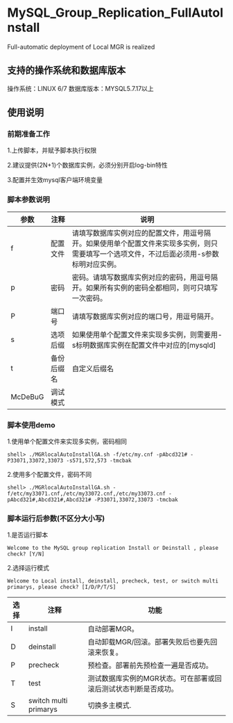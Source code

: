 # MySQL_Group_Replication_FullAutoInstall
Full-automatic deployment of Local MGR is realized
## 支持的操作系统和数据库版本

操作系统：LINUX 6/7
数据库版本：MYSQL5.7.17以上

## 使用说明

### 前期准备工作

 1.上传脚本，并赋予脚本执行权限

 2.建议提供(2N+1)个数据库实例，必须分别开启log-bin特性

 3.配置并生效mysql客户端环境变量

### 脚本参数说明

| 参数    | 注释       | 说明                                                         |
| ------- | ---------- | ------------------------------------------------------------ |
| f       | 配置文件   | 请填写数据库实例对应的配置文件，用逗号隔开。如果使用单个配置文件来实现多实例，则只需要填写一个选项文件，不过后面必须用-s参数标明对应实例。 |
| p       | 密码       | 密码。请填写数据库实例对应的密码，用逗号隔开。如果所有实例的密码全都相同，则可只填写一次密码。 |
| P       | 端口号     | 请填写数据库实例对应的端口号，用逗号隔开。                   |
| s       | 选项后缀   | 如果使用单个配置文件来实现多实例，则需要用-s标明数据库实例在配置文件中对应的[mysqld] |
| t       | 备份后缀名 | 自定义后缀名                                                 |
| McDeBuG | 调试模式   |                                                              |

### 脚本使用demo

 1.使用单个配置文件来实现多实例，密码相同

```
shell> ./MGRlocalAutoInstallGA.sh -f/etc/my.cnf -pAbcd321# -P33071,33072,33073 -s571,572,573 -tmcbak
```

 2.使用多个配置文件，密码不同

```
shell> ./MGRlocalAutoInstallGA.sh -f/etc/my33071.cnf,/etc/my33072.cnf,/etc/my33073.cnf -pAbcd321#,Abcd321#,Abcd321# -P33071,33072,33073 -tmcbak
```

### 脚本运行后参数(不区分大小写)

1.是否运行脚本

```
Welcome to the MySQL group replication Install or Deinstall , please check? [Y/N]
```

2.选择运行模式

```
Welcome to Local install, deinstall, precheck, test, or switch multi primarys, please check? [I/D/P/T/S]
```

| 选择 | 注释                  | 功能                                                         |
| ---- | --------------------- | ------------------------------------------------------------ |
| I    | install               | 自动部署MGR。                                                |
| D    | deinstall             | 自动卸载MGR/回滚。部署失败后也要先回滚来恢复。               |
| P    | precheck              | 预检查。部署前先预检查一遍是否成功。                         |
| T    | test                  | 测试数据库实例的MGR状态。可在部署或回滚后测试状态判断是否成功。 |
| S    | switch multi primarys | 切换多主模式.                                                |
